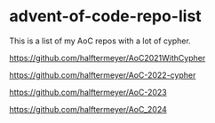 # advent-of-code-repo-list

This is a list of my AoC repos with a lot of cypher.

https://github.com/halftermeyer/AoC2021WithCypher

https://github.com/halftermeyer/AoC-2022-cypher

https://github.com/halftermeyer/AoC-2023

https://github.com/halftermeyer/AoC_2024



